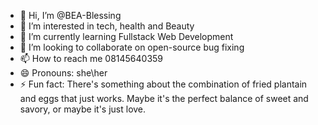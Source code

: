 - 👋 Hi, I’m @BEA-Blessing
- 👀 I’m interested in tech, health and Beauty
- 🌱 I’m currently learning Fullstack Web Development
- 💞️ I’m looking to collaborate on open-source bug fixing
- 📫 How to reach me 08145640359
- 😄 Pronouns: she\her
- ⚡ Fun fact: There's something about the combination of fried plantain and eggs that just works. Maybe it's the perfect balance of sweet and savory, or maybe it's just love.

<!---
BEA-Blessing/BEA-Blessing is a ✨ special ✨ repository because its `README.md` (this file) appears on your GitHub profile.
You can click the Preview link to take a look at your changes.
--->
